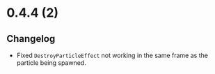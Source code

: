 # 0.4.4 (2)

## Changelog

-   Fixed `DestroyParticleEffect` not working in the same frame as the particle being spawned.
